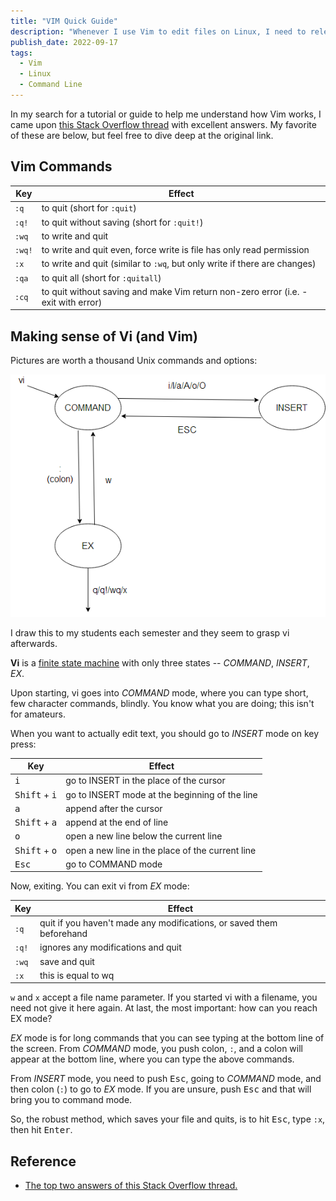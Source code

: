 ```yaml
---
title: "VIM Quick Guide"
description: "Whenever I use Vim to edit files on Linux, I need to relearn how to use it. Years ago I found a thread on Stack Overflow with two simple and extremely useful answers that helped me make sense of Vim. So here it is."
publish_date: 2022-09-17
tags:
  - Vim
  - Linux
  - Command Line
---
```


<!-- ## Sections

1. [Vim Commands](#cmd)
2. [Making sense of Vi (and Vim)](#vi)
3. [Reference](#ref) -->

<div id='cmd'/>

In my search for a tutorial or guide to help me understand how Vim works, I came
upon
<a href="https://stackoverflow.com/questions/11828270/how-do-i-exit-vim" target="blank">this
Stack Overflow thread</a> with excellent answers. My favorite of these are
below, but feel free to dive deep at the original link.

## Vim Commands

| Key    | Effect                                                                             |
| ------ | ---------------------------------------------------------------------------------- |
| `:q`   | to quit (short for `:quit`)                                                        |
| `:q!`  | to quit without saving (short for `:quit!`)                                        |
| `:wq`  | to write and quit                                                                  |
| `:wq!` | to write and quit even, force write is file has only read permission               |
| `:x`   | to write and quit (similar to `:wq`, but only write if there are changes)          |
| `:qa`  | to quit all (short for `:quitall`)                                                 |
| `:cq`  | to quit without saving and make Vim return non-zero error (i.e. - exit with error) |

<div id='vi'/>

## Making sense of Vi (and Vim)

Pictures are worth a thousand Unix commands and options:

[![Vi Diagram](/img/blog/vim.png)](https://arieldiaz.codes/img/blog/vim.png)

I draw this to my students each semester and they seem to grasp vi afterwards.

**Vi** is a
<a href="https://en.wikipedia.org/wiki/Finite-state_machine" target="_blank">finite
state machine</a> with only three states -- _COMMAND_, _INSERT_, _EX_.

Upon starting, vi goes into _COMMAND_ mode, where you can type short, few
character commands, blindly. You know what you are doing; this isn't for
amateurs.

When you want to actually edit text, you should go to _INSERT_ mode on key
press:

| Key                             | Effect                                           |
| ------------------------------- | ------------------------------------------------ |
| <kbd>i</kbd>                    | go to INSERT in the place of the cursor          |
| <kbd>Shift</kbd> + <kbd>i</kbd> | go to INSERT mode at the beginning of the line   |
| <kbd>a</kbd>                    | append after the cursor                          |
| <kbd>Shift</kbd> + <kbd>a</kbd> | append at the end of line                        |
| <kbd>o</kbd>                    | open a new line below the current line           |
| <kbd>Shift</kbd> + <kbd>o</kbd> | open a new line in the place of the current line |
| <kbd>Esc</kbd>                  | go to COMMAND mode                               |

Now, exiting. You can exit vi from _EX_ mode:

| Key   | Effect                                                               |
| ----- | -------------------------------------------------------------------- |
| `:q`  | quit if you haven't made any modifications, or saved them beforehand |
| `:q!` | ignores any modifications and quit                                   |
| `:wq` | save and quit                                                        |
| `:x`  | this is equal to wq                                                  |

`w` and `x` accept a file name parameter. If you started vi with a filename, you
need not give it here again. At last, the most important: how can you reach EX
mode?

_EX_ mode is for long commands that you can see typing at the bottom line of the
screen. From _COMMAND_ mode, you push colon, <code>:</code>, and a colon will
appear at the bottom line, where you can type the above commands.

From _INSERT_ mode, you need to push <kbd>Esc</kbd>, going to _COMMAND_ mode,
and then colon (`:`) to go to _EX_ mode. If you are unsure, push <kbd>Esc</kbd>
and that will bring you to command mode.

So, the robust method, which saves your file and quits, is to hit
<kbd>Esc</kbd>, type `:x`, then hit <kbd>Enter</kbd>.

<div id='ref'/>

## Reference

- <a href="https://stackoverflow.com/questions/11828270/how-do-i-exit-vim" target="blank">The
  top two answers of this Stack Overflow thread.</a>
